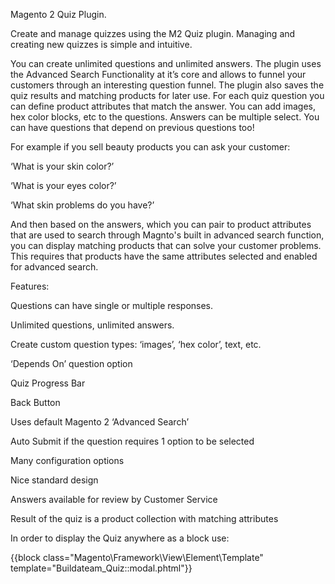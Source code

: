 Magento 2 Quiz Plugin.

Create and manage quizzes using the M2 Quiz plugin. Managing and creating new quizzes is simple and intuitive. 

You can create unlimited questions and unlimited answers. The plugin uses the Advanced Search Functionality at it’s core and allows to funnel your customers through an interesting question funnel. The plugin also saves the quiz results and matching products for later use. For each quiz question you can define product attributes that match the answer. You can add images, hex color blocks, etc to the questions. Answers can be multiple select. You can have questions that depend on previous questions too!

For example if you sell beauty products you can ask your customer:

‘What is your skin color?’

‘What is your eyes color?’

‘What skin problems do you have?’

And then based on the answers, which you can pair to product attributes that are used to search through Magnto's built in advanced search function, you can display matching products that can solve your customer problems. This requires that products have the same attributes selected and enabled for advanced search. 

Features:

Questions can have single or multiple responses.

Unlimited questions, unlimited answers.

Create custom question types: ‘images’, ‘hex color’, text, etc.

‘Depends On’ question option

Quiz Progress Bar

Back Button

Uses default Magento 2 ‘Advanced Search’

Auto Submit if the question requires 1 option to be selected

Many configuration options

Nice standard design

Answers available for review by Customer Service

Result of the quiz is a product collection with matching attributes

In order to display the Quiz anywhere as a block use: 

{{block class="Magento\Framework\View\Element\Template" template="Buildateam_Quiz::modal.phtml"}}